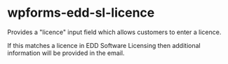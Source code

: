 # wpforms-edd-sl-licence

Provides a "licence" input field which allows customers to enter a licence.

If this matches a licence in EDD Software Licensing then additional information will be provided in the email.
